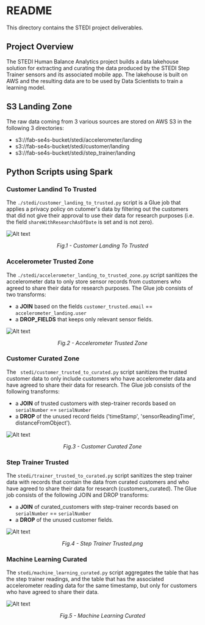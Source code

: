 # README

This directory contains the STEDI project deliverables.

## Project Overview

The STEDI Human Balance Analytics project builds a data lakehouse solution for extracting and curating the data produced by the STEDI Step Trainer sensors and its associated mobile app. The lakehouse is built on AWS and the resulting data are to be used by Data Scientists to  train a learning model.

## S3 Landing Zone

The raw data coming from 3 various sources are stored on AWS S3 in the following 3 directories:
- s3://fab-se4s-bucket/stedi/accelerometer/landing
- s3://fab-se4s-bucket/stedi/customer/landing
- s3://fab-se4s-bucket/stedi/step_trainer/landing
    
## Python Scripts using Spark

### Customer Landind To Trusted
The `./stedi/customer_landing_to_trusted.py` script is a Glue job that applies a privacy policy on cutomer's data by filtering out the customers that did not give their approval to use their data for research purposes (i.e. the field `shareWithResearchAsOfDate` is set and is not zero).

![Alt text](./img/CustomerLandingToTrusted.png "Fig.1")<p align="center">*Fig.1 - Customer Landing To Trusted*</p>

###  Accelerometer Trusted Zone
The `./stedi/accelerometer_landing_to_trusted_zone.py` script sanitizes the accelerometer data to  only store sensor records from customers who agreed to share their data for research purposes. The Glue job consists of two transforms:
- a **JOIN** based on the fields `customer_trusted.email` == `accelerometer_landing.user`
- a **DROP_FIELDS** that keeps only relevant sensor fields.

![Alt text](./img/AccelerometerTrustedZone.png "Fig.2")<p align="center">*Fig.2 - Accelerometer Trusted Zone*</p>

###  Customer Curated Zone
The ` stedi/customer_trusted_to_curated.py` script 
sanitizes the trusted customer data to only include customers who have accelerometer data and have agreed to share their data for research. The Glue job consists of the following transforms:
- a **JOIN** of trusted customers with step-trainer records based on `serialNumber` ==  `serialNumber`
- a **DROP** of the unused record fields ('timeStamp', 'sensorReadingTime', distanceFromObject').

![Alt text](./img/CustomerCurated.png "Fig.3")<p align="center">*Fig.3 - Customer Curated Zone*</p>

### Step Trainer Trusted
The `stedi/trainer_trusted_to_curated.py` script sanitizes the step trainer data with records that contain the data from curated customers and who have agreed to share their data for research (customers_curated). The Glue job consists of the following JOIN and DROP transforms:
- a **JOIN** of curated_customers with step-trainer records based on `serialNumber` ==  `serialNumber`
- a **DROP** of the unused customer fields.

![Alt text](./img/StepTrainerTrusted.png "Fig.4")<p align="center">*Fig.4 - Step Trainer Trusted.png*</p>

### Machine Learning Curated
The `stedi/machine_learning_curated.py` script 
aggregates the table that has the step trainer readings, and the table that has the associated accelerometer reading data for the same timestamp, but only for customers who have agreed to share their data.

![Alt text](./img/MachineLearningCurated.png "Fig.5") <p align="center">*Fig.5 - Machine Learning Curated*</p>

